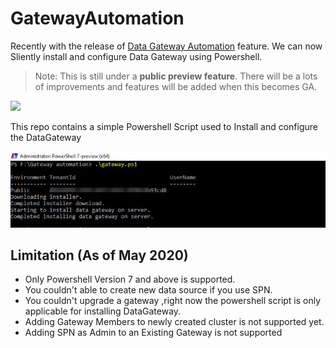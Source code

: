 # GatewayAutomation

Recently with the release of [Data Gateway Automation](https://powerbi.microsoft.com/en-us/blog/announcing-automation-of-data-gateway-installationpublic-preview/) feature. We can now Sliently install and configure Data Gateway using Powershell.

> Note: This is still under a **public preview feature**. There will be a lots of improvements and features will be added when this becomes GA.

![](https://powerbiblogscdn.azureedge.net/wp-content/uploads/2020/05/SilentInstall-1024x254.png)



This repo contains a simple Powershell Script used to Install and configure the DataGateway

![](./Images/Screenshot.JPG)





## Limitation (As of May 2020)

- Only Powershell Version 7 and above is supported.
- You couldn't able to create new data source if you use SPN.
- You couldn't upgrade a gateway ,right now the powershell script is only applicable for installing DataGateway.
- Adding Gateway Members to newly created cluster is not supported yet.
- Adding SPN as Admin to an Existing Gateway is not supported
